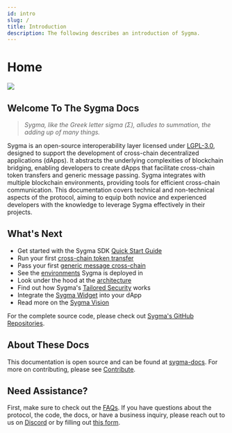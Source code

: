 ```yaml
---
id: intro
slug: /
title: Introduction
description: The following describes an introduction of Sygma.
---
```


# Home

![](https://blog.buildwithsygma.com/content/images/2023/06/full-logo-3.png)

## Welcome To The Sygma Docs 

> _Sygma, like the Greek letter sigma (Σ), alludes to summation, the adding up of many things._

Sygma is an open-source interoperability layer licensed under [LGPL-3.0](https://www.gnu.org/licenses/lgpl-3.0.html), designed to support the development of cross-chain decentralized applications (dApps). It abstracts the underlying complexities of blockchain bridging, enabling developers to create dApps that facilitate cross-chain token transfers and generic message passing. Sygma integrates with multiple blockchain environments, providing tools for efficient cross-chain communication. This documentation covers technical and non-technical aspects of the protocol, aiming to equip both novice and experienced developers with the knowledge to leverage Sygma effectively in their projects.

## What's Next

- Get started with the Sygma SDK [Quick Start Guide](../03-sygma-sdk/01-index.md)
- Run your first [cross-chain token transfer](../03-sygma-sdk/04-Examples/01-Basic-ERC-20-Token-Transfers/01-EVM-EVM-example.md)
- Pass your first [generic message cross-chain](../03-sygma-sdk/04-Examples/02-GMP-Examples/01-GMP-Example-With-A-Simple-Storage-Contract.md)
- See the [environments](../08-resources/01-environments/01-index.md) Sygma is deployed in
- Look under the hood at the [architecture](../02-sygma-protocol/01-index.md)
- Find out how Sygma's [Tailored Security](../02-sygma-protocol/02-Tailored-Security/01-index.md) works
- Integrate the [Sygma Widget](https://docs.buildwithsygma.com/sygma-widget/playground/) into your dApp
- Read more on the [Sygma Vision](02-origins.md)

For the complete source code, please check out [Sygma's GitHub Repositories](../08-resources/04-github-repositories.md). 

## About These Docs

This documentation is open source and can be found at [sygma-docs](https://github.com/sygma-protocol/docs). For more on contributing, please see [Contribute](../10-contribute.md).

## Need Assistance?

First, make sure to check out the [FAQs](../09-faq.md). If you have questions about the protocol, the code, the docs, or have a business inquiry, please reach out to us on [Discord](https://discord.gg/Qdf6GyNB5J) or by filling out [this form](https://share.hsforms.com/1K4-T_yaKSp6F06FGk4wsSgnmy2x).